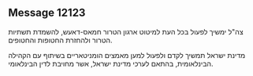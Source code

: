 ## Message 12123

צה"ל ימשיך לפעול בכל העת למיטוט ארגון הטרור חמאס-דאעש, להשמדת תשתיות הטרור ולהחזרת החטופות והחטופים.

מדינת ישראל תמשיך לקדם ולפעול למען מאמצים הומניטאריים בשיתוף עם הקהילה הבינלאומית, בהתאם לערכי מדינת ישראל, אשר מחויבת לדין הבינלאומי.

